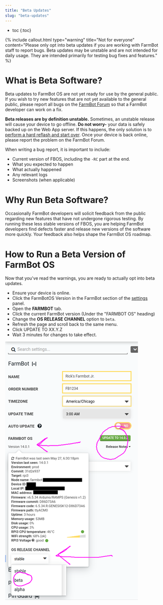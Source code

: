 ```yaml
---
title: "Beta Updates"
slug: "beta-updates"
---
```


* toc
{:toc}


{%
include callout.html
type="warning"
title="Not for everyone"
content="Please only opt into beta updates if you are working with FarmBot staff to report bugs. Beta updates may be unstable and are not intended for daily usage. They are intended primarily for testing bug fixes and features."
%}

# What is Beta Software?

Beta updates to FarmBot OS are not yet ready for use by the general public. If you wish to try new features that are not yet available to the general public, please report all bugs on the [FarmBot Forum](https://forum.farmbot.org/) so that a FarmBot developer can work on a fix.

**Beta releases are by definition unstable.** Sometimes, an unstable release will cause your device to go offline. **Do not worry-** your data is safely backed up on the Web App server. If this happens, the only solution is to [perform a hard reflash and start over](https://software.farm.bot/v14/Extras/troubleshooting/advanced-software-troubleshooting#perform-a-hard-reset). Once your device is back online, please report the problem on the FarmBot Forum.

When writing a bug report, it is important to include:

 * Current version of FBOS, including the `-RC` part at the end.
 * What you expected to happen
 * What actually happened
 * Any relevant logs
 * Screenshots (when applicable)

# Why Run Beta Software?

Occasionally FarmBot developers will solicit feedback from the public regarding new features that have not undergone rigorous testing. By running these less stable versions of FBOS, you are helping FarmBot developers find defects faster and release new versions of the software more quickly. Your feedback also helps shape the FarmBot OS roadmap.

# How to Run a Beta Version of FarmBot OS

Now that you've read the warnings, you are ready to actually opt into beta updates.

* Ensure your device is online.
* Click the FarmBotOS Version in the FarmBot section of the [settings](https://my.farm.bot/app/designer/settings) panel.
* Open the **FARMBOT** tab.
* Click the current FarmBot version (Under the "FARMBOT OS" heading)
* Change the **OS RELEASE CHANNEL** option to `beta`.
* Refresh the page and scroll back to the same menu.
* Click <span class="fb-button fb-green">UPDATE TO XX.Y.Z</span>
* Wait 3 minutes for changes to take effect.

![beta update warning](_images/beta_update_steps.png)
